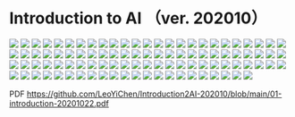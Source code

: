 # Introduction to AI （ver. 202010）

![](https://github.com/LeoYiChen/Introduction2AI-202010/blob/main/%E5%B9%BB%E7%81%AF%E7%89%871.JPG) ![](https://github.com/LeoYiChen/Introduction2AI-202010/blob/main/%E5%B9%BB%E7%81%AF%E7%89%872.JPG) ![](https://github.com/LeoYiChen/Introduction2AI-202010/blob/main/%E5%B9%BB%E7%81%AF%E7%89%873.JPG) ![](https://github.com/LeoYiChen/Introduction2AI-202010/blob/main/%E5%B9%BB%E7%81%AF%E7%89%874.JPG) ![](https://github.com/LeoYiChen/Introduction2AI-202010/blob/main/%E5%B9%BB%E7%81%AF%E7%89%875.JPG) ![](https://github.com/LeoYiChen/Introduction2AI-202010/blob/main/%E5%B9%BB%E7%81%AF%E7%89%876.JPG) ![](https://github.com/LeoYiChen/Introduction2AI-202010/blob/main/%E5%B9%BB%E7%81%AF%E7%89%877.JPG) ![](https://github.com/LeoYiChen/Introduction2AI-202010/blob/main/%E5%B9%BB%E7%81%AF%E7%89%878.JPG) ![](https://github.com/LeoYiChen/Introduction2AI-202010/blob/main/%E5%B9%BB%E7%81%AF%E7%89%879.JPG) ![](https://github.com/LeoYiChen/Introduction2AI-202010/blob/main/%E5%B9%BB%E7%81%AF%E7%89%8710.JPG) ![](https://github.com/LeoYiChen/Introduction2AI-202010/blob/main/%E5%B9%BB%E7%81%AF%E7%89%8711.JPG) ![](https://github.com/LeoYiChen/Introduction2AI-202010/blob/main/%E5%B9%BB%E7%81%AF%E7%89%8712.JPG) ![](https://github.com/LeoYiChen/Introduction2AI-202010/blob/main/%E5%B9%BB%E7%81%AF%E7%89%8713.JPG) ![](https://github.com/LeoYiChen/Introduction2AI-202010/blob/main/%E5%B9%BB%E7%81%AF%E7%89%8714.JPG) ![](https://github.com/LeoYiChen/Introduction2AI-202010/blob/main/%E5%B9%BB%E7%81%AF%E7%89%8715.JPG) ![](https://github.com/LeoYiChen/Introduction2AI-202010/blob/main/%E5%B9%BB%E7%81%AF%E7%89%8716.JPG) ![](https://github.com/LeoYiChen/Introduction2AI-202010/blob/main/%E5%B9%BB%E7%81%AF%E7%89%8717.JPG) ![](https://github.com/LeoYiChen/Introduction2AI-202010/blob/main/%E5%B9%BB%E7%81%AF%E7%89%8718.JPG) ![](https://github.com/LeoYiChen/Introduction2AI-202010/blob/main/%E5%B9%BB%E7%81%AF%E7%89%8719.JPG) ![](https://github.com/LeoYiChen/Introduction2AI-202010/blob/main/%E5%B9%BB%E7%81%AF%E7%89%8720.JPG) ![](https://github.com/LeoYiChen/Introduction2AI-202010/blob/main/%E5%B9%BB%E7%81%AF%E7%89%8721.JPG) ![](https://github.com/LeoYiChen/Introduction2AI-202010/blob/main/%E5%B9%BB%E7%81%AF%E7%89%8722.JPG) ![](https://github.com/LeoYiChen/Introduction2AI-202010/blob/main/%E5%B9%BB%E7%81%AF%E7%89%8723.JPG) ![](https://github.com/LeoYiChen/Introduction2AI-202010/blob/main/%E5%B9%BB%E7%81%AF%E7%89%8724.JPG) ![](https://github.com/LeoYiChen/Introduction2AI-202010/blob/main/%E5%B9%BB%E7%81%AF%E7%89%8725.JPG) ![](https://github.com/LeoYiChen/Introduction2AI-202010/blob/main/%E5%B9%BB%E7%81%AF%E7%89%8726.JPG) ![](https://github.com/LeoYiChen/Introduction2AI-202010/blob/main/%E5%B9%BB%E7%81%AF%E7%89%8727.JPG) ![](https://github.com/LeoYiChen/Introduction2AI-202010/blob/main/%E5%B9%BB%E7%81%AF%E7%89%8728.JPG) ![](https://github.com/LeoYiChen/Introduction2AI-202010/blob/main/%E5%B9%BB%E7%81%AF%E7%89%8729.JPG) ![](https://github.com/LeoYiChen/Introduction2AI-202010/blob/main/%E5%B9%BB%E7%81%AF%E7%89%8730.JPG) ![](https://github.com/LeoYiChen/Introduction2AI-202010/blob/main/%E5%B9%BB%E7%81%AF%E7%89%8731.JPG) ![](https://github.com/LeoYiChen/Introduction2AI-202010/blob/main/%E5%B9%BB%E7%81%AF%E7%89%8732.JPG) ![](https://github.com/LeoYiChen/Introduction2AI-202010/blob/main/%E5%B9%BB%E7%81%AF%E7%89%8733.JPG) ![](https://github.com/LeoYiChen/Introduction2AI-202010/blob/main/%E5%B9%BB%E7%81%AF%E7%89%8734.JPG) ![](https://github.com/LeoYiChen/Introduction2AI-202010/blob/main/%E5%B9%BB%E7%81%AF%E7%89%8735.JPG) ![](https://github.com/LeoYiChen/Introduction2AI-202010/blob/main/%E5%B9%BB%E7%81%AF%E7%89%8736.JPG) ![](https://github.com/LeoYiChen/Introduction2AI-202010/blob/main/%E5%B9%BB%E7%81%AF%E7%89%8737.JPG) ![](https://github.com/LeoYiChen/Introduction2AI-202010/blob/main/%E5%B9%BB%E7%81%AF%E7%89%8738.JPG) ![](https://github.com/LeoYiChen/Introduction2AI-202010/blob/main/%E5%B9%BB%E7%81%AF%E7%89%8739.JPG) ![](https://github.com/LeoYiChen/Introduction2AI-202010/blob/main/%E5%B9%BB%E7%81%AF%E7%89%8740.JPG) ![](https://github.com/LeoYiChen/Introduction2AI-202010/blob/main/%E5%B9%BB%E7%81%AF%E7%89%8741.JPG) ![](https://github.com/LeoYiChen/Introduction2AI-202010/blob/main/%E5%B9%BB%E7%81%AF%E7%89%8742.JPG) ![](https://github.com/LeoYiChen/Introduction2AI-202010/blob/main/%E5%B9%BB%E7%81%AF%E7%89%8743.JPG) ![](https://github.com/LeoYiChen/Introduction2AI-202010/blob/main/%E5%B9%BB%E7%81%AF%E7%89%8744.JPG) ![](https://github.com/LeoYiChen/Introduction2AI-202010/blob/main/%E5%B9%BB%E7%81%AF%E7%89%8745.JPG) ![](https://github.com/LeoYiChen/Introduction2AI-202010/blob/main/%E5%B9%BB%E7%81%AF%E7%89%8746.JPG) ![](https://github.com/LeoYiChen/Introduction2AI-202010/blob/main/%E5%B9%BB%E7%81%AF%E7%89%8747.JPG) ![](https://github.com/LeoYiChen/Introduction2AI-202010/blob/main/%E5%B9%BB%E7%81%AF%E7%89%8748.JPG) ![](https://github.com/LeoYiChen/Introduction2AI-202010/blob/main/%E5%B9%BB%E7%81%AF%E7%89%8749.JPG) ![](https://github.com/LeoYiChen/Introduction2AI-202010/blob/main/%E5%B9%BB%E7%81%AF%E7%89%8750.JPG) ![](https://github.com/LeoYiChen/Introduction2AI-202010/blob/main/%E5%B9%BB%E7%81%AF%E7%89%8751.JPG) ![](https://github.com/LeoYiChen/Introduction2AI-202010/blob/main/%E5%B9%BB%E7%81%AF%E7%89%8752.JPG) ![](https://github.com/LeoYiChen/Introduction2AI-202010/blob/main/%E5%B9%BB%E7%81%AF%E7%89%8753.JPG) ![](https://github.com/LeoYiChen/Introduction2AI-202010/blob/main/%E5%B9%BB%E7%81%AF%E7%89%8754.JPG) ![](https://github.com/LeoYiChen/Introduction2AI-202010/blob/main/%E5%B9%BB%E7%81%AF%E7%89%8755.JPG) ![](https://github.com/LeoYiChen/Introduction2AI-202010/blob/main/%E5%B9%BB%E7%81%AF%E7%89%8756.JPG) ![](https://github.com/LeoYiChen/Introduction2AI-202010/blob/main/%E5%B9%BB%E7%81%AF%E7%89%8757.JPG) ![](https://github.com/LeoYiChen/Introduction2AI-202010/blob/main/%E5%B9%BB%E7%81%AF%E7%89%8758.JPG) ![](https://github.com/LeoYiChen/Introduction2AI-202010/blob/main/%E5%B9%BB%E7%81%AF%E7%89%8759.JPG) ![](https://github.com/LeoYiChen/Introduction2AI-202010/blob/main/%E5%B9%BB%E7%81%AF%E7%89%8760.JPG) ![](https://github.com/LeoYiChen/Introduction2AI-202010/blob/main/%E5%B9%BB%E7%81%AF%E7%89%8761.JPG) ![](https://github.com/LeoYiChen/Introduction2AI-202010/blob/main/%E5%B9%BB%E7%81%AF%E7%89%8762.JPG) ![](https://github.com/LeoYiChen/Introduction2AI-202010/blob/main/%E5%B9%BB%E7%81%AF%E7%89%8763.JPG) ![](https://github.com/LeoYiChen/Introduction2AI-202010/blob/main/%E5%B9%BB%E7%81%AF%E7%89%8764.JPG) ![](https://github.com/LeoYiChen/Introduction2AI-202010/blob/main/%E5%B9%BB%E7%81%AF%E7%89%8765.JPG) ![](https://github.com/LeoYiChen/Introduction2AI-202010/blob/main/%E5%B9%BB%E7%81%AF%E7%89%8766.JPG) ![](https://github.com/LeoYiChen/Introduction2AI-202010/blob/main/%E5%B9%BB%E7%81%AF%E7%89%8767.JPG) ![](https://github.com/LeoYiChen/Introduction2AI-202010/blob/main/%E5%B9%BB%E7%81%AF%E7%89%8768.JPG) ![](https://github.com/LeoYiChen/Introduction2AI-202010/blob/main/%E5%B9%BB%E7%81%AF%E7%89%8769.JPG) ![](https://github.com/LeoYiChen/Introduction2AI-202010/blob/main/%E5%B9%BB%E7%81%AF%E7%89%8770.JPG) ![](https://github.com/LeoYiChen/Introduction2AI-202010/blob/main/%E5%B9%BB%E7%81%AF%E7%89%8771.JPG) ![](https://github.com/LeoYiChen/Introduction2AI-202010/blob/main/%E5%B9%BB%E7%81%AF%E7%89%8772.JPG) ![](https://github.com/LeoYiChen/Introduction2AI-202010/blob/main/%E5%B9%BB%E7%81%AF%E7%89%8773.JPG) ![](https://github.com/LeoYiChen/Introduction2AI-202010/blob/main/%E5%B9%BB%E7%81%AF%E7%89%8774.JPG) ![](https://github.com/LeoYiChen/Introduction2AI-202010/blob/main/%E5%B9%BB%E7%81%AF%E7%89%8775.JPG) ![](https://github.com/LeoYiChen/Introduction2AI-202010/blob/main/%E5%B9%BB%E7%81%AF%E7%89%8776.JPG) ![](https://github.com/LeoYiChen/Introduction2AI-202010/blob/main/%E5%B9%BB%E7%81%AF%E7%89%8777.JPG) ![](https://github.com/LeoYiChen/Introduction2AI-202010/blob/main/%E5%B9%BB%E7%81%AF%E7%89%8778.JPG) ![](https://github.com/LeoYiChen/Introduction2AI-202010/blob/main/%E5%B9%BB%E7%81%AF%E7%89%8779.JPG) ![](https://github.com/LeoYiChen/Introduction2AI-202010/blob/main/%E5%B9%BB%E7%81%AF%E7%89%8780.JPG) ![](https://github.com/LeoYiChen/Introduction2AI-202010/blob/main/%E5%B9%BB%E7%81%AF%E7%89%8781.JPG) ![](https://github.com/LeoYiChen/Introduction2AI-202010/blob/main/%E5%B9%BB%E7%81%AF%E7%89%8782.JPG) ![](https://github.com/LeoYiChen/Introduction2AI-202010/blob/main/%E5%B9%BB%E7%81%AF%E7%89%8783.JPG) ![](https://github.com/LeoYiChen/Introduction2AI-202010/blob/main/%E5%B9%BB%E7%81%AF%E7%89%8784.JPG) ![](https://github.com/LeoYiChen/Introduction2AI-202010/blob/main/%E5%B9%BB%E7%81%AF%E7%89%8785.JPG) ![](https://github.com/LeoYiChen/Introduction2AI-202010/blob/main/%E5%B9%BB%E7%81%AF%E7%89%8786.JPG) ![](https://github.com/LeoYiChen/Introduction2AI-202010/blob/main/%E5%B9%BB%E7%81%AF%E7%89%8787.JPG) ![](https://github.com/LeoYiChen/Introduction2AI-202010/blob/main/%E5%B9%BB%E7%81%AF%E7%89%8788.JPG) ![](https://github.com/LeoYiChen/Introduction2AI-202010/blob/main/%E5%B9%BB%E7%81%AF%E7%89%8789.JPG) ![](https://github.com/LeoYiChen/Introduction2AI-202010/blob/main/%E5%B9%BB%E7%81%AF%E7%89%8790.JPG) ![](https://github.com/LeoYiChen/Introduction2AI-202010/blob/main/%E5%B9%BB%E7%81%AF%E7%89%8791.JPG) ![](https://github.com/LeoYiChen/Introduction2AI-202010/blob/main/%E5%B9%BB%E7%81%AF%E7%89%8792.JPG) ![](https://github.com/LeoYiChen/Introduction2AI-202010/blob/main/%E5%B9%BB%E7%81%AF%E7%89%8793.JPG) ![](https://github.com/LeoYiChen/Introduction2AI-202010/blob/main/%E5%B9%BB%E7%81%AF%E7%89%8794.JPG) ![](https://github.com/LeoYiChen/Introduction2AI-202010/blob/main/%E5%B9%BB%E7%81%AF%E7%89%8795.JPG) ![](https://github.com/LeoYiChen/Introduction2AI-202010/blob/main/%E5%B9%BB%E7%81%AF%E7%89%8796.JPG) ![](https://github.com/LeoYiChen/Introduction2AI-202010/blob/main/%E5%B9%BB%E7%81%AF%E7%89%8797.JPG)


PDF
https://github.com/LeoYiChen/Introduction2AI-202010/blob/main/01-introduction-20201022.pdf
